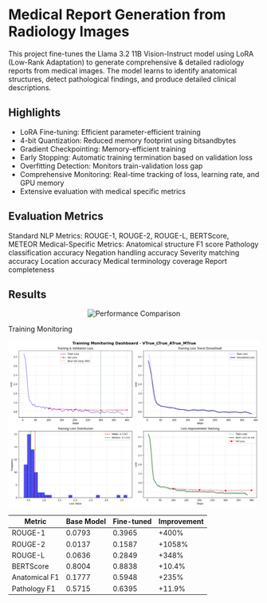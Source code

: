 # Medical Report Generation from Radiology Images

This project fine-tunes the Llama 3.2 11B Vision-Instruct model using LoRA (Low-Rank Adaptation) to generate comprehensive & detailed radiology reports from medical images. The model learns to identify anatomical structures, detect pathological findings, and produce detailed clinical descriptions.

## Highlights
- LoRA Fine-tuning: Efficient parameter-efficient training
- 4-bit Quantization: Reduced memory footprint using bitsandbytes
- Gradient Checkpointing: Memory-efficient training
- Early Stopping: Automatic training termination based on validation loss
- Overfitting Detection: Monitors train-validation loss gap
- Comprehensive Monitoring: Real-time tracking of loss, learning rate, and GPU memory
- Extensive evaluation with medical specific metrics

## Evaluation Metrics
Standard NLP Metrics: ROUGE-1, ROUGE-2, ROUGE-L, BERTScore, METEOR
Medical-Specific Metrics:
Anatomical structure F1 score
Pathology classification accuracy
Negation handling accuracy
Severity matching accuracy
Location accuracy
Medical terminology coverage
Report completeness

## Results

<p align="center"> <img src="comparison_chart.png" alt="Performance Comparison" width="700"/> </p>
Training Monitoring
<p align="center"> <img src="training_curves.png" alt="Training Curves" width="700"/> </p>


| Metric | Base Model | Fine-tuned | Improvement | 
| --- | --- | --- | --- |
| ROUGE-1 | 0.0793 | 0.3965 | +400% | 
| ROUGE-2 | 0.0137 | 0.1587 | +1058% | 
| ROUGE-L | 0.0636 | 0.2849 | +348% |
| BERTScore | 0.8004 | 0.8838 | +10.4% | 
| Anatomical F1 | 0.1777 | 0.5948 | +235% | 
| Pathology F1 | 0.5715 | 0.6395 | +11.9% | 



